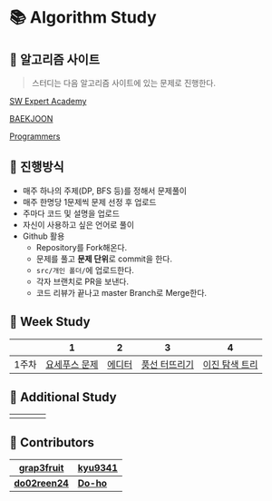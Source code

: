 # :books: Algorithm Study

## :orange_book: ​알고리즘 사이트

> 스터디는 다음 알고리즘 사이트에 있는 문제로 진행한다.

[SW Expert Academy](https://swexpertacademy.com/main/main.do)

[BAEKJOON](https://www.acmicpc.net/)

[Programmers](https://programmers.co.kr/learn/challenges?tab=all_challenges)

## :ledger: 진행방식

* 매주 하나의 주제(DP, BFS 등)를 정해서 문제풀이
* 매주 한명당 1문제씩 문제 선정 후 업로드
* 주마다 코드 및 설명을 업로드
* 자신이 사용하고 싶은 언어로 풀이
* Github 활용
  * Repository를 Fork해온다.
  * 문제를 풀고 **문제 단위**로 commit을 한다.
  * ```src/개인 폴더/```에 업로드한다.
  * 각자 브랜치로 PR을 보낸다.
  * 코드 리뷰가 끝나고 master Branch로 Merge한다.

## :green_book: Week Study

|       |                           1                           |                       2                        |                           3                           |                           4                            |
| ----- | :---------------------------------------------------: | :--------------------------------------------: | :---------------------------------------------------: | :----------------------------------------------------: |
| 1주차 | [요세푸스 문제](https://www.acmicpc.net/problem/1158) | [에디터](https://www.acmicpc.net/problem/1406) | [풍선 터뜨리기](https://www.acmicpc.net/problem/2346) | [이진 탐색 트리](https://www.acmicpc.net/problem/2957) |

## :blue_book: Additional Study

|      |      |      |      |
| ---- | ---- | ---- | ---- |
|      |      |      |      |



## :raising_hand: Contributors

| [grap3fruit](https://github.com/grap3fruit)     | [**kyu9341**](https://github.com/kyu9341) |
| ----------------------------------------------- | ----------------------------------------- |
| [**do02reen24**](https://github.com/do02reen24) | [**Do-ho**](https://github.com/Do-ho)     |

